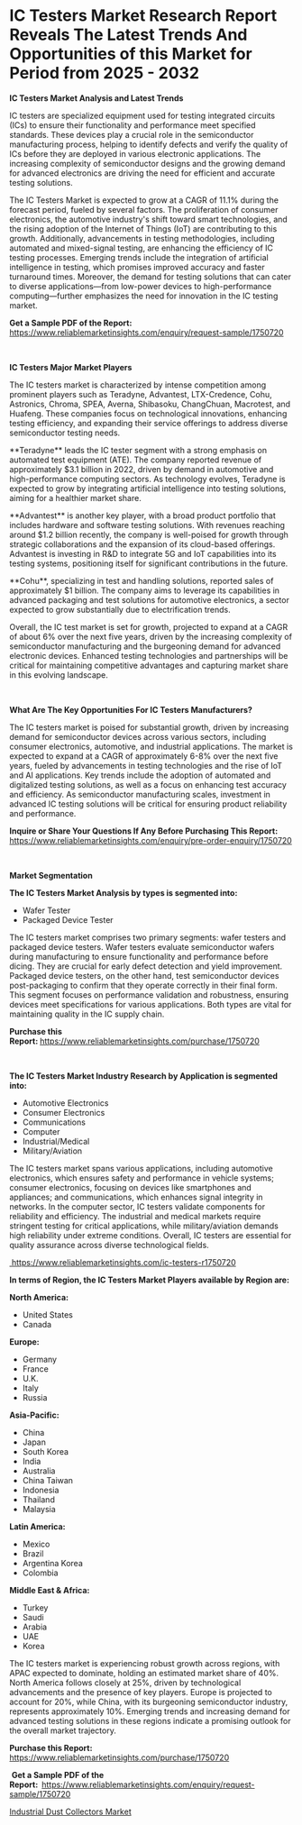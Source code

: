 <p><h1>IC Testers Market Research Report Reveals The Latest Trends And Opportunities of this Market for Period from 2025 - 2032</h1></p><p><strong>IC Testers Market Analysis and Latest Trends</strong></p>
<p><p>IC testers are specialized equipment used for testing integrated circuits (ICs) to ensure their functionality and performance meet specified standards. These devices play a crucial role in the semiconductor manufacturing process, helping to identify defects and verify the quality of ICs before they are deployed in various electronic applications. The increasing complexity of semiconductor designs and the growing demand for advanced electronics are driving the need for efficient and accurate testing solutions.</p><p>The IC Testers Market is expected to grow at a CAGR of 11.1% during the forecast period, fueled by several factors. The proliferation of consumer electronics, the automotive industry's shift toward smart technologies, and the rising adoption of the Internet of Things (IoT) are contributing to this growth. Additionally, advancements in testing methodologies, including automated and mixed-signal testing, are enhancing the efficiency of IC testing processes. Emerging trends include the integration of artificial intelligence in testing, which promises improved accuracy and faster turnaround times. Moreover, the demand for testing solutions that can cater to diverse applications—from low-power devices to high-performance computing—further emphasizes the need for innovation in the IC testing market.</p></p>
<p><strong>Get a Sample PDF of the Report:&nbsp;</strong> <a href="https://www.reliablemarketinsights.com/enquiry/request-sample/1750720?utm_campaign=1938&utm_medium=2&utm_source=Github&utm_content=ia&utm_term=19022025&utm_id=ic-testers">https://www.reliablemarketinsights.com/enquiry/request-sample/1750720</a></p>
<p>&nbsp;</p>
<p><strong>IC Testers Major Market Players</strong></p>
<p><p>The IC testers market is characterized by intense competition among prominent players such as Teradyne, Advantest, LTX-Credence, Cohu, Astronics, Chroma, SPEA, Averna, Shibasoku, ChangChuan, Macrotest, and Huafeng. These companies focus on technological innovations, enhancing testing efficiency, and expanding their service offerings to address diverse semiconductor testing needs.</p><p>**Teradyne** leads the IC tester segment with a strong emphasis on automated test equipment (ATE). The company reported revenue of approximately $3.1 billion in 2022, driven by demand in automotive and high-performance computing sectors. As technology evolves, Teradyne is expected to grow by integrating artificial intelligence into testing solutions, aiming for a healthier market share.</p><p>**Advantest** is another key player, with a broad product portfolio that includes hardware and software testing solutions. With revenues reaching around $1.2 billion recently, the company is well-poised for growth through strategic collaborations and the expansion of its cloud-based offerings. Advantest is investing in R&D to integrate 5G and IoT capabilities into its testing systems, positioning itself for significant contributions in the future.</p><p>**Cohu**, specializing in test and handling solutions, reported sales of approximately $1 billion. The company aims to leverage its capabilities in advanced packaging and test solutions for automotive electronics, a sector expected to grow substantially due to electrification trends.</p><p>Overall, the IC test market is set for growth, projected to expand at a CAGR of about 6% over the next five years, driven by the increasing complexity of semiconductor manufacturing and the burgeoning demand for advanced electronic devices. Enhanced testing technologies and partnerships will be critical for maintaining competitive advantages and capturing market share in this evolving landscape.</p></p>
<p>&nbsp;</p>
<p><strong>What Are The Key Opportunities For IC Testers Manufacturers?</strong></p>
<p><p>The IC testers market is poised for substantial growth, driven by increasing demand for semiconductor devices across various sectors, including consumer electronics, automotive, and industrial applications. The market is expected to expand at a CAGR of approximately 6-8% over the next five years, fueled by advancements in testing technologies and the rise of IoT and AI applications. Key trends include the adoption of automated and digitalized testing solutions, as well as a focus on enhancing test accuracy and efficiency. As semiconductor manufacturing scales, investment in advanced IC testing solutions will be critical for ensuring product reliability and performance.</p></p>
<p><strong>Inquire or Share Your Questions If Any Before Purchasing This Report:</strong> <a href="https://www.reliablemarketinsights.com/enquiry/pre-order-enquiry/1750720?utm_campaign=1938&utm_medium=2&utm_source=Github&utm_content=ia&utm_term=19022025&utm_id=ic-testers">https://www.reliablemarketinsights.com/enquiry/pre-order-enquiry/1750720</a></p>
<p>&nbsp;</p>
<p><strong>Market Segmentation</strong></p>
<p><strong>The IC Testers Market Analysis by types is segmented into:</strong></p>
<p><ul><li>Wafer Tester</li><li>Packaged Device Tester</li></ul></p>
<p><p>The IC testers market comprises two primary segments: wafer testers and packaged device testers. Wafer testers evaluate semiconductor wafers during manufacturing to ensure functionality and performance before dicing. They are crucial for early defect detection and yield improvement. Packaged device testers, on the other hand, test semiconductor devices post-packaging to confirm that they operate correctly in their final form. This segment focuses on performance validation and robustness, ensuring devices meet specifications for various applications. Both types are vital for maintaining quality in the IC supply chain.</p></p>
<p><strong>Purchase this Report:&nbsp;</strong><a href="https://www.reliablemarketinsights.com/purchase/1750720?utm_campaign=1938&utm_medium=2&utm_source=Github&utm_content=ia&utm_term=19022025&utm_id=ic-testers">https://www.reliablemarketinsights.com/purchase/1750720</a></p>
<p>&nbsp;</p>
<p><strong>The IC Testers Market Industry Research by Application is segmented into:</strong></p>
<p><ul><li>Automotive Electronics</li><li>Consumer Electronics</li><li>Communications</li><li>Computer</li><li>Industrial/Medical</li><li>Military/Aviation</li></ul></p>
<p><p>The IC testers market spans various applications, including automotive electronics, which ensures safety and performance in vehicle systems; consumer electronics, focusing on devices like smartphones and appliances; and communications, which enhances signal integrity in networks. In the computer sector, IC testers validate components for reliability and efficiency. The industrial and medical markets require stringent testing for critical applications, while military/aviation demands high reliability under extreme conditions. Overall, IC testers are essential for quality assurance across diverse technological fields.</p></p>
<p><a href="https://www.reliablemarketinsights.com/ic-testers-r1750720?utm_campaign=1938&utm_medium=2&utm_source=Github&utm_content=ia&utm_term=19022025&utm_id=ic-testers">&nbsp;https://www.reliablemarketinsights.com/ic-testers-r1750720</a></p>
<p><strong>In terms of Region, the IC Testers Market Players available by Region are:</strong></p>
<p>
    <p> <strong> North America: </strong>
        <ul>
            <li>United States</li>
            <li>Canada</li>
        </ul>
        </p> 
    <p> <strong> Europe: </strong>
        <ul>
            <li>Germany</li>
            <li>France</li>
            <li>U.K.</li>
            <li>Italy</li>
            <li>Russia</li>
        </ul>
        </p> 
    <p> <strong> Asia-Pacific: </strong>
        <ul>
            <li>China</li>
            <li>Japan</li>
            <li>South Korea</li>
            <li>India</li>
            <li>Australia</li>
            <li>China Taiwan</li>
            <li>Indonesia</li>
            <li>Thailand</li>
            <li>Malaysia</li>
        </ul>
        </p> 
    <p> <strong> Latin America: </strong>
        <ul>
            <li>Mexico</li>
            <li>Brazil</li>
            <li>Argentina Korea</li>
            <li>Colombia</li>
        </ul>
        </p> 
    <p> <strong> Middle East & Africa: </strong>
        <ul>
            <li>Turkey</li>
            <li>Saudi</li>
            <li>Arabia</li>
            <li>UAE</li>
            <li>Korea</li>
        </ul>
    </p>
    </p>
<p><p>The IC testers market is experiencing robust growth across regions, with APAC expected to dominate, holding an estimated market share of 40%. North America follows closely at 25%, driven by technological advancements and the presence of key players. Europe is projected to account for 20%, while China, with its burgeoning semiconductor industry, represents approximately 10%. Emerging trends and increasing demand for advanced testing solutions in these regions indicate a promising outlook for the overall market trajectory.</p></p>
<p><strong>Purchase this Report: </strong><a href="https://www.reliablemarketinsights.com/purchase/1750720?utm_campaign=1938&utm_medium=2&utm_source=Github&utm_content=ia&utm_term=19022025&utm_id=ic-testers">https://www.reliablemarketinsights.com/purchase/1750720</a></p>
<p>&nbsp;<strong>Get a Sample PDF of the Report:&nbsp;&nbsp;</strong><a href="https://www.reliablemarketinsights.com/enquiry/request-sample/1750720?utm_campaign=1938&utm_medium=2&utm_source=Github&utm_content=ia&utm_term=19022025&utm_id=ic-testers">https://www.reliablemarketinsights.com/enquiry/request-sample/1750720</a></p>
<p><strong></strong></p>
<p><p><a href="https://github.com/angelajermaine/Market-Research-Report-List-6/blob/main/industrial-dust-collectors-market.md?utm_campaign=1938&utm_medium=2&utm_source=Github&utm_content=ia&utm_term=19022025&utm_id=ic-testers">Industrial Dust Collectors Market</a></p></p>